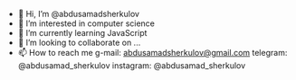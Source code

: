 - 👋 Hi, I’m @abdusamadsherkulov
- 👀 I’m interested in computer science
- 🌱 I’m currently learning JavaScript
- 💞️ I’m looking to collaborate on ...
- 📫 How to reach me g-mail: abdusamadsherkulov@gmail.com  telegram: @abdusamad_sherkulov  instagram: @abdusamad_sherkulov

<!---
abdusamadsherkulov/abdusamadsherkulov is a ✨ special ✨ repository because its `README.md` (this file) appears on your GitHub profile.
You can click the Preview link to take a look at your changes.
--->
